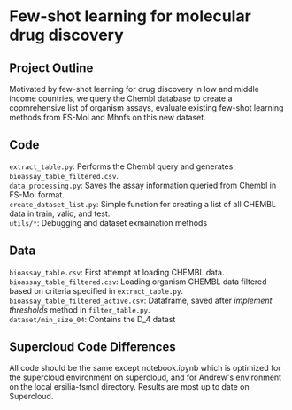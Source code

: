 # Few-shot learning for molecular drug discovery

## Project Outline
<p> Motivated by few-shot learning for drug discovery in low and middle income countries, we query the Chembl database to create a copmrehensive list of organism assays, evaluate existing few-shot learning methods from FS-Mol and Mhnfs on this new dataset.
</p>

## Code
`extract_table.py`: Performs the Chembl query and generates `bioassay_table_filtered.csv`.<br>
`data_processing.py`: Saves the assay information queried from Chembl in FS-Mol format.<br>
`create_dataset_list.py`: Simple function for creating a list of all CHEMBL data in train, valid, and test.<br>
`utils/*`: Debugging and dataset exmaination methods

## Data

`bioassay_table.csv`: First attempt at loading CHEMBL data.<br>
`bioassay_table_filtered.csv`: Loading organism CHEMBL data filtered based on criteria specified in `extract_table.py`.<br>
`bioassay_table_filtered_active.csv`: Dataframe, saved after *implement thresholds* method in `filter_table.py`.<br>
`dataset/min_size_04`: Contains the D_4 datast

## Supercloud Code Differences

All code should be the same except notebook.ipynb which is optimized for the supercloud environment on supercloud, and for Andrew's environment on the local ersilia-fsmol directory. Results are most up to date on Supercloud. 
